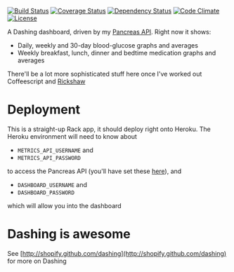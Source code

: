 [![Build Status](http://img.shields.io/travis/pikesley/diabetes-dashboard.svg)](https://travis-ci.org/pikesley/diabetes-dashboard)
[![Coverage Status](http://img.shields.io/coveralls/pikesley/diabetes-dashboard.svg)](https://coveralls.io/r/pikesley/diabetes-dashboard)
[![Dependency Status](http://img.shields.io/gemnasium/pikesley/diabetes-dashboard.svg)](https://gemnasium.com/pikesley/diabetes-dashboard)
[![Code Climate](http://img.shields.io/codeclimate/github/pikesley/diabetes-dashboard.svg)](https://codeclimate.com/github/pikesley/diabetes-dashboard)
[![License](http://img.shields.io/:license-mit-blue.svg)](http://pikesley.mit-license.org)

A Dashing dashboard, driven by my [Pancreas API](http://pancreas-api.herokuapp.com/). Right now it shows:

* Daily, weekly and 30-day blood-glucose graphs and averages
* Weekly breakfast, lunch, dinner and bedtime medication graphs and averages

There'll be a lot more sophisticated stuff here once I've worked out Coffeescript and [Rickshaw](http://code.shutterstock.com/rickshaw/)

# Deployment

This is a straight-up Rack app, it should deploy right onto Heroku. The Heroku environment will need to know about 

* `METRICS_API_USERNAME` and 
* `METRICS_API_PASSWORD` 

to access the Pancreas API (you'll have set these [here](http://pancreas-api.herokuapp.com/#dropbox-integration)), and 

* `DASHBOARD_USERNAME` and
* `DASHBOARD_PASSWORD`

which will allow you into the dashboard

# Dashing is awesome

See [http://shopify.github.com/dashing](http://shopify.github.com/dashing) for more on Dashing
